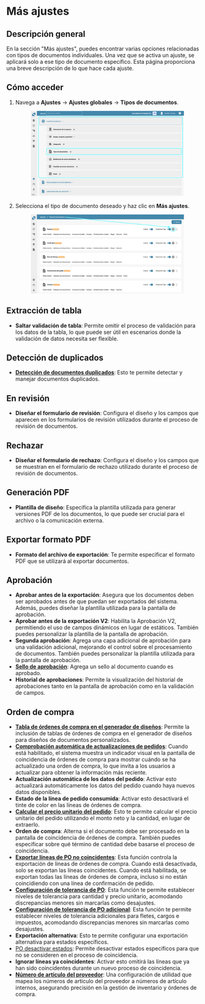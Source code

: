 # Más ajustes

## Descripción general

En la sección "Más ajustes", puedes encontrar varias opciones relacionadas con tipos de documentos individuales. Una vez que se activa un ajuste, se aplicará solo a ese tipo de documento específico. Esta página proporciona una breve descripción de lo que hace cada ajuste.

## Cómo acceder

1.  Navega a **Ajustes** -> **Ajustes globales** -> **Tipos de documentos**.

    <figure><img src="../../../../../.gitbook/assets/Calculate_PO_unit_price_1_es.png" alt=""><figcaption></figcaption></figure>
2.  Selecciona el tipo de documento deseado y haz clic en **Más ajustes**.

    <figure><img src="../../../../../.gitbook/assets/Calculate_PO_unit_price_2_es.png" alt=""><figcaption></figcaption></figure>

## Extracción de tabla

* **Saltar validación de tabla**: Permite omitir el proceso de validación para los datos de la tabla, lo que puede ser útil en escenarios donde la validación de datos necesita ser flexible.

## Detección de duplicados

* [**Detección de documentos duplicados**](duplicate-document-handling.md): Esto te permite detectar y manejar documentos duplicados.

## En revisión

* **Diseñar el formulario de revisión**: Configura el diseño y los campos que aparecen en los formularios de revisión utilizados durante el proceso de revisión de documentos.

## Rechazar

* **Diseñar el formulario de rechazo**: Configura el diseño y los campos que se muestran en el formulario de rechazo utilizado durante el proceso de revisión de documentos.

## Generación PDF

* **Plantilla de diseño**: Especifica la plantilla utilizada para generar versiones PDF de los documentos, lo que puede ser crucial para el archivo o la comunicación externa.

## Exportar formato PDF

* **Formato del archivo de exportación**: Te permite especificar el formato PDF que se utilizará al exportar documentos.

## Aprobación

* **Aprobar antes de la exportación**: Asegura que los documentos deben ser aprobados antes de que puedan ser exportados del sistema. Además, puedes diseñar la plantilla utilizada para la pantalla de aprobación.
* **Aprobar antes de la exportación V2**: Habilita la Aprobación V2, permitiendo el uso de campos dinámicos en lugar de estáticos. También puedes personalizar la plantilla de la pantalla de aprobación.
* **Segunda aprobación**: Agrega una capa adicional de aprobación para una validación adicional, mejorando el control sobre el procesamiento de documentos. También puedes personalizar la plantilla utilizada para la pantalla de aprobación.
* [**Sello de aprobación**](approval/approval-stamp.md): Agrega un sello al documento cuando es aprobado.
* **Historial de aprobaciones**: Permite la visualización del historial de aprobaciones tanto en la pantalla de aprobación como en la validación de campos.

## Orden de compra

* [**Tabla de órdenes de compra en el generador de diseños**](purchase-order/po-table-in-layout-builder.md): Permite la inclusión de tablas de órdenes de compra en el generador de diseños para diseños de documentos personalizados.
* [**Comprobación automática de actualizaciones de pedidos**](purchase-order/auto-check-for-po-updates.md): Cuando está habilitado, el sistema muestra un indicador visual en la pantalla de coincidencia de órdenes de compra para mostrar cuándo se ha actualizado una orden de compra, lo que invita a los usuarios a actualizar para obtener la información más reciente.
* **Actualización automática de los datos del pedido**: Activar esto actualizará automáticamente los datos del pedido cuando haya nuevos datos disponibles.
* **Estado de la línea de pedido consumida**: Activar esto desactivará el tinte de color en las líneas de órdenes de compra.
* [**Calcular el precio unitario del pedido**](purchase-order/calculate-po-unit-price.md): Esto te permite calcular el precio unitario del pedido utilizando el monto neto y la cantidad, en lugar de extraerlo.
* **Orden de compra**: Alterna si el documento debe ser procesado en la pantalla de coincidencia de órdenes de compra. También puedes especificar sobre qué término de cantidad debe basarse el proceso de coincidencia.
* [**Exportar líneas de PO no coincidentes**](purchase-order/export-not-matched-po-lines.md): Esta función controla la exportación de líneas de órdenes de compra. Cuando está desactivada, solo se exportan las líneas coincidentes. Cuando está habilitada, se exportan todas las líneas de órdenes de compra, incluso si no están coincidiendo con una línea de confirmación de pedido.
* [**Configuración de tolerancia de PO**](purchase-order/purchase-order-tolerance-settings-additional-purchase-order-tolerance.md): Esta función te permite establecer niveles de tolerancia para cantidad y precio unitario, acomodando discrepancias menores sin marcarlas como desajustes.
* [**Configuración de tolerancia de PO adicional**](purchase-order/purchase-order-tolerance-settings-additional-purchase-order-tolerance.md#ajuste-para-configurar-la-ajuste-adicional-de-tolerancia-de-ordenes-de-compra): Esta función te permite establecer niveles de tolerancia adicionales para fletes, cargos e impuestos, acomodando discrepancias menores sin marcarlas como desajustes.
* **Exportación alternativa**: Esto te permite configurar una exportación alternativa para estados específicos.
* [PO desactivar estados](purchase-order/purchase-order-disable-statuses.md): Permite desactivar estados específicos para que no se consideren en el proceso de coincidencia.
* **Ignorar líneas ya coincidentes**: Activar esto omitirá las líneas que ya han sido coincidentes durante un nuevo proceso de coincidencia.
* [**Número de artículo del proveedor**](purchase-order/supplier-item-number-map-admin-documentation.md): Una configuración de utilidad que mapea los números de artículo del proveedor a números de artículo internos, asegurando precisión en la gestión de inventario y órdenes de compra.
